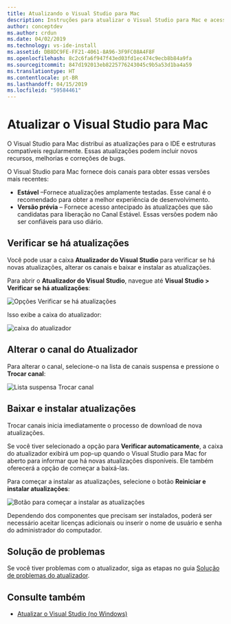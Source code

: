 ```yaml
---
title: Atualizando o Visual Studio para Mac
description: Instruções para atualizar o Visual Studio para Mac e acessar as versões prévias.
author: conceptdev
ms.author: crdun
ms.date: 04/02/2019
ms.technology: vs-ide-install
ms.assetid: DB8DC9FE-FF21-4061-8A96-3F9FC08A4F8F
ms.openlocfilehash: 8c2c6fa6f947f43ed03fd1ec474c9ecb8b84a9fa
ms.sourcegitcommit: 847d192013eb8225776243045c9b5a53d1ba4a59
ms.translationtype: HT
ms.contentlocale: pt-BR
ms.lasthandoff: 04/15/2019
ms.locfileid: "59584461"
---
```

# <a name="update-visual-studio-for-mac"></a>Atualizar o Visual Studio para Mac

O Visual Studio para Mac distribui as atualizações para o IDE e estruturas compatíveis regularmente. Essas atualizações podem incluir novos recursos, melhorias e correções de bugs.

O Visual Studio para Mac fornece dois canais para obter essas versões mais recentes:

* **Estável** –Fornece atualizações amplamente testadas. Esse canal é o recomendado para obter a melhor experiência de desenvolvimento.
* **Versão prévia** – Fornece acesso antecipado às atualizações que são candidatas para liberação no Canal Estável. Essas versões podem não ser confiáveis para uso diário.

## <a name="checking-for-updates"></a>Verificar se há atualizações

Você pode usar a caixa **Atualizador do Visual Studio** para verificar se há novas atualizações, alterar os canais e baixar e instalar as atualizações.

Para abrir o **Atualizador do Visual Studio**, navegue até **Visual Studio > Verificar se há atualizações**:

![Opções Verificar se há atualizações](media/update-image1.png)

Isso exibe a caixa do atualizador:

![caixa do atualizador](media/update-image2.png)

## <a name="changing-the-updater-channel"></a>Alterar o canal do Atualizador

Para alterar o canal, selecione-o na lista de canais suspensa e pressione o **Trocar canal**:

![Lista suspensa Trocar canal](media/update-image3.png)

## <a name="downloading-and-installing-updates"></a>Baixar e instalar atualizações

Trocar canais inicia imediatamente o processo de download de nova atualizações.

Se você tiver selecionado a opção para **Verificar automaticamente**, a caixa do atualizador exibirá um pop-up quando o Visual Studio para Mac for aberto para informar que há novas atualizações disponíveis. Ele também oferecerá a opção de começar a baixá-las.

Para começar a instalar as atualizações, selecione o botão **Reiniciar e instalar atualizações**:

![Botão para começar a instalar as atualizações](media/update-image4.png)

Dependendo dos componentes que precisam ser instalados, poderá ser necessário aceitar licenças adicionais ou inserir o nome de usuário e senha do administrador do computador.

## <a name="troubleshooting"></a>Solução de problemas

Se você tiver problemas com o atualizador, siga as etapas no guia [Solução de problemas do atualizador](updater-troubleshooting.md).

## <a name="see-also"></a>Consulte também

- [Atualizar o Visual Studio (no Windows)](/visualstudio/install/update-visual-studio)